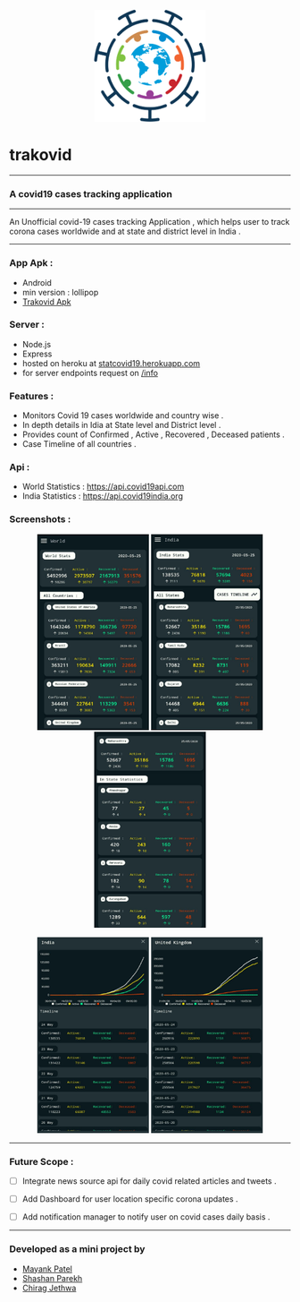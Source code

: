<p align="center"> <img height="200" width="200" alt="logo" src="/static/covid19_response_icon.svg" /> </p>


# trakovid

----

### A covid19 cases tracking application

-----

An Unofficial covid-19 cases tracking Application , which helps user to track corona cases worldwide  and at state and district level in India .

-----

### App Apk : 
  - Android
  - min version : lollipop
  - [Trakovid Apk](https://drive.google.com/drive/folders/12hpK2PSSaDMkXx0oHGAnGNeYzP6l7pKj?usp=sharing)
  
### Server :
  - Node.js 
  - Express
  - hosted on heroku at [ statcovid19.herokuapp.com ](https://statcovid19.herokuapp.com/)
  - for server endpoints request on  [ /info ](https://statcovid19.herokuapp.com)
  
### Features : 
  - Monitors Covid 19 cases worldwide and country wise .
  - In depth details in Idia at State level and District level .
  - Provides count of Confirmed , Active , Recovered , Deceased patients .
  - Case Timeline of all countries .
  
### Api :

  - World Statistics : https://api.covid19api.com
  - India Statistics : https://api.covid19india.org
  
  
### Screenshots : 

<p align="center"> 
  <img height="350" width="200" src="/static/world.jpeg"/>
  <img height="350" width="200" src="/static/india.jpeg"/>
  <img height="350" width="200" src="/static/maharashtra.jpeg"/>
</p>
<p align="center">
  <img height="350" width="200" src="/static/india2.jpeg"/>
  <img height="350" width="200" src="/static/unitedkingdom.jpeg"/>
</p>

-----
  
### Future Scope :

  - [ ] Integrate news source api for daily covid related articles and tweets .
  - [ ] Add Dashboard for user location specific corona updates .
  - [ ] Add notification manager to notify user on covid cases daily basis .
  
  
-----

### Developed as a mini project by 
  - [Mayank Patel](https://github.com/Maaayank)
  - [Shashan Parekh](https://github.com/shashanparekh)
  - [Chirag Jethwa](https://github.com/chiragjethwa)
